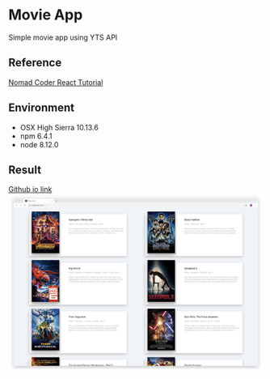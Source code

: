# Movie App
Simple movie app using YTS API

## Reference
[Nomad Coder React Tutorial](https://www.youtube.com/watch?v=sM2p1EqTlw4&index=1&list=PL7jH19IHhOLOFTVD4R8FeZWkwpVi8-9Fv)

## Environment
* OSX High Sierra 10.13.6
* npm 6.4.1
* node 8.12.0

## Result
[Github io link](https://apiacere.github.io/movie-app)
![result](app.png)